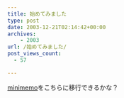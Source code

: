 ```yaml
---
title: 始めてみました
type: post
date: 2003-12-21T02:14:42+00:00
archives:
    - 2003
url: /始めてみました/
post_views_count:
  - 57

---
```

[minimemo][1]をこちらに移行できるかな？

 [1]: http://homepage2.nifty.com/konnokiyotaka/minimemo/index.htm